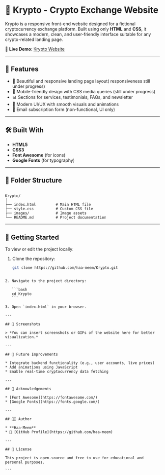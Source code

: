 
# 💱 Krypto - Crypto Exchange Website

Krypto is a responsive front-end website designed for a fictional cryptocurrency exchange platform. Built using only **HTML** and **CSS**, it showcases a modern, clean, and user-friendly interface suitable for any crypto-related landing page.

🔗 **Live Demo**: [Krypto Website](https://haa-meem.github.io/Krypto/)

---

## 📌 Features

- 🚀 Beautiful and responsive landing page layout( responsiveness still under progress)
- 📱 Mobile-friendly design with CSS media queries (still under progress)
- 📊 Sections for services, testimonials, FAQs, and newsletter
- 🎨 Modern UI/UX with smooth visuals and animations
- 📧 Email subscription form (non-functional, UI only)

---

## 🛠️ Built With

- **HTML5**
- **CSS3**
- **Font Awesome** (for icons)
- **Google Fonts** (for typography)

---

## 📂 Folder Structure

```

Krypto/
│
├── index.html         # Main HTML file
├── style.css          # Custom CSS file
├── images/            # Image assets
└── README.md          # Project documentation

````

---

## 🚀 Getting Started

To view or edit the project locally:

1. Clone the repository:
   ```bash
   git clone https://github.com/haa-meem/Krypto.git
````

2. Navigate to the project directory:

   ```bash
   cd Krypto
   ```

3. Open `index.html` in your browser.

---

## 📸 Screenshots

> *You can insert screenshots or GIFs of the website here for better visualization.*

---

## 📌 Future Improvements

* Integrate backend functionality (e.g., user accounts, live prices)
* Add animations using JavaScript
* Enable real-time cryptocurrency data fetching

---

## 🙌 Acknowledgements

* [Font Awesome](https://fontawesome.com/)
* [Google Fonts](https://fonts.google.com/)

---

## 🧑‍💻 Author

* **Haa-Meem**
* 🔗 [GitHub Profile](https://github.com/haa-meem)

---

## 📝 License

This project is open-source and free to use for educational and personal purposes.

```


